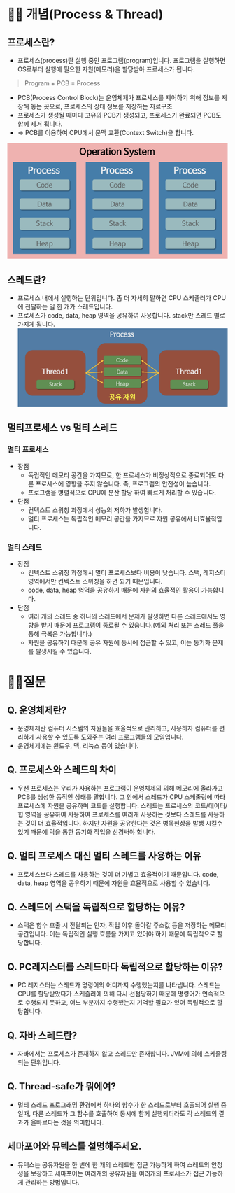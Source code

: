 # 💁‍♂️ 개념(Process & Thread)

## 프로세스란?
- 프로세스(process)란 실행 중인 프로그램(program)입니다. 프로그램을 실행하면 OS로부터 실행에 필요한 자원(메모리)을 할당받아 프로세스가 됩니다.

> Program + PCB = Process

- PCB(Process Control Block)는 운영체제가 프로세스를 제어하기 위해 정보를 저장해 놓는 곳으로, 프로세스의 상태 정보를 저장하는 자료구조
- 프로세스가 생성될 때마다 고유의 PCB가 생성되고, 프로세스가 완료되면 PCB도 함께 제거 됩니다.
- => PCB를 이용하여 CPU에서 문맥 교환(Context Switch)을 합니다.

![img.png](img.png)

## 스레드란?
- 프로세스 내에서 실행하는 단위입니다. 좀 더 자세히 말하면 CPU 스케줄러가 CPU에 전달하는 일 한 개가 스레드입니다.
- 프로세스가 code, data, heap 영역을 공유하여 사용합니다. stack만 스레드 별로 가지게 됩니다.
![img_2.png](img_2.png)

## 멀티프로세스 vs 멀티 스레드

### 멀티 프로세스
- 장점
  - 독립적인 메모리 공간을 가지므로, 한 프로세스가 비정상적으로 종료되어도 다른 프로세스에 영향을 주지 않습니다. 즉, 프로그램의 안전성이 높습니다.
  - 프로그램을 병렬적으로 CPU에 분산 할당 하여 빠르게 처리할 수 있습니다.
- 단점
  - 컨텍스트 스위칭 과정에서 성능의 저하가 발생합니다.
  - 멀티 프로세스는 독립적인 메모리 공간을 가지므로 자원 공유에서 비효율적입니다.

### 멀티 스레드
- 장점
  - 컨텍스트 스위칭 과정에서 멀티 프로세스보다 비용이 낮습니다. 스택, 레지스터 영역에서만 컨텍스트 스위칭을 하면 되기 때문입니다.
  - code, data, heap 영역을 공유하기 때문에 자원의 효율적인 활용이 가능합니다.
- 단점
  - 여러 개의 스레드 중 하나의 스레드에서 문제가 발생하면 다른 스레드에서도 영향을 받기 때문에 프로그램이 종료될 수 있습니다.(예외 처리 또는 스레드 풀을 통해 극복은 가능합니다.)
  - 자원을 공유하기 때문에 공유 자원에 동시에 접근할 수 있고, 이는 동기화 문제를 발생시킬 수 있습니다. 

# 💁‍♂️질문

## Q. 운영체제란?
- 운영체제란 컴퓨터 시스템의 자원들을 효율적으로 관리하고, 사용하자 컴퓨터를 편리하게 사용할 수 있도록 도와주는 여러 프로그램들의 모임입니다.
- 운영체제에는 윈도우, 맥, 리눅스 등이 있습니다.

## Q. 프로세스와 스레드의 차이
- 우선 프로세스는 우리가 사용하는 프로그램이 운영체제의 의해 메모리에 올라가고 PCB를 생성한 동적인 상태를 말합니다. 그 안에서 스레드가 CPU 스케줄링에 따라 프로세스에 자원을 공유하며 코드를 실행합니다. 스레드는 프로세스의 코드/데이터/힙 영역을 공유하여 사용하여 프로세스를 여러개 사용하는 것보다 스레드를 사용하는 것이 더 효율적입니다. 하지만 자원을 공유한다는 것은 병목현상을 발생 시킬수 있기 때문에 락을 통한 동기화 작업을 신경써야 합니다.

## Q. 멀티 프로세스 대신 멀티 스레드를 사용하는 이유
- 프로세스보다 스레드를 사용하는 것이 더 가볍고 효율적이기 때문입니다. code, data, heap 영역을 공유하기 때문에 자원을 효율적으로 사용할 수 있습니다.

## Q. 스레드에 스택을 독립적으로 할당하는 이유?
- 스택은 함수 호출 시 전달되는 인자, 작업 이후 돌아갈 주소값 등을 저장하는 메모리 공간입니다. 이는 독립적인 실행 흐름을 가지고 있어야 하기 때문에 독립적으로 할당합니다.

## Q. PC레지스터를 스레드마다 독립적으로 할당하는 이유?
- PC 레지스터는 스레드가 명령어의 어디까지 수행했는지를 나타냅니다. 스레드는 CPU를 할당받았다가 스케줄러에 의해 다시 선점당하기 때문에 명령어가 연속적으로 수행되지 못하고, 어느 부분까지 수행했는지 기억할 필요가 있어 독립적으로 할당합니다.

## Q. 자바 스레드란?
- 자바에서는 프로세스가 존재하지 않고 스레드만 존재합니다. JVM에 의해 스케줄링되는 단위입니다.

## Q. Thread-safe가 뭐에여?
- 멀티 스레드 프로그래밍 환경에서 하나의 함수가 한 스레드로부터 호출되어 실행 중일때, 다른 스레드가 그 함수를 호출하여 동시에 함께 실행되더라도 각 스레드의 결과가 올바르다는 것을 의미합니다.

## 세마포어와 뮤텍스를 설명해주세요.
- 뮤텍스는 공유자원을 한 번에 한 개의 스레드만 접근 가능하게 하여 스레드의 안정성을 보장하고 세마포어는 여러개의 공유자원을 여러개의 프로세스가 접근 가능하게 관리하는 방법입니다.
